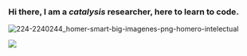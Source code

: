 ### Hi there, I am a *catalysis* researcher, here to learn to code. 
![224-2240244_homer-smart-big-imagenes-png-homero-intelectual](https://user-images.githubusercontent.com/15354922/121218542-d451c680-c850-11eb-93ac-73e13decf7e9.png)



<!--
**mosaleheen/mosaleheen** is a ✨ _special_ ✨ repository because its `README.md` (this file) appears on your GitHub profile.

Here are some ideas to get you started:

- 🔭 I’m currently working on ...
- 🌱 I’m currently learning ...
- 👯 I’m looking to collaborate on ...
- 🤔 I’m looking for help with ...
- 💬 Ask me about ...
- 📫 How to reach me: ...
- 😄 Pronouns: ...
- ⚡ Fun fact: ...
-->
![](https://github-profile-summary-cards.vercel.app/api/cards/profile-details?username=mosaleheen&theme=vue)

